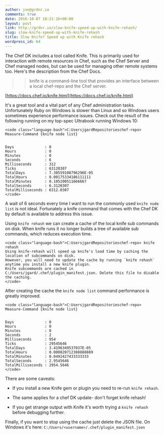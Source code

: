```yaml
---
author: joe@grdnr.io
comments: true
date: 2016-10-07 18:21:16+00:00
layout: post
link: http://grdnr.io/slow-knife-speed-up-with-knife-rehash/
slug: slow-knife-speed-up-with-knife-rehash
title: Slow Knife? Speed up with Knife rehash
wordpress_id: 64
---
```


The Chef DK includes a tool called Knife. This is primarily used for interaction with remote resources in Chef, such as the Chef Server and Chef managed nodes, but can be used for managing other remote systems too. Here's the description from the Chef Docs.




<blockquote>
  
> 
> knife is a command-line tool that provides an interface between a local chef-repo and the Chef server.
> 
> 
</blockquote>





[https://docs.chef.io/knife.html](https://docs.chef.io/knife.html)





It's a great tool and a vital part of any Chef administration tasks. Unfortunately Ruby on Windows is slower than Linux and so Windows users sometimes experience performance issues. Check out the result of the following running on my top-spec Ultrabook running Windows 10:




    
    <code class="language-bash">C:UsersjgardRepositorieschef-repo> Measure-Command {knife node list}
    
    
    Days              : 0  
    Hours             : 0  
    Minutes           : 0  
    Seconds           : 6  
    Milliseconds      : 312  
    Ticks             : 63120307  
    TotalDays         : 7.30559108796296E-05  
    TotalHours        : 0.00175334186111111  
    TotalMinutes      : 0.105200511666667  
    TotalSeconds      : 6.3120307  
    TotalMilliseconds : 6312.0307  
    </code>





A wait of 6 seconds every time I want to run the commonly used `knife node list` is not ideal. Fortunately a knife command that comes with the Chef DK by default is available to address this issue.





Using `knife rehash` we can create a cache of the local knife sub commands on disk. When knife runs it no longer builds a tree of available sub commands, which reduces execution time.




    
    <code class="language-bash">C:UsersjgardRepositorieschef-repo> knife rehash  
    Using knife-rehash will speed up knife's load time by caching the location of subcommands on disk.  
    However, you will need to update the cache by running `knife rehash` anytime you install a new knife plugin.  
    Knife subcommands are cached in C:/Users/jgard/.chef/plugin_manifest.json. Delete this file to disable the caching.  
    </code>





After creating the cache the `knife node list` command performance is greatly improved.




    
    <code class="language-bash">C:UsersjgardRepositorieschef-repo> Measure-Command {knife node list}
    
    
    Days              : 0  
    Hours             : 0  
    Minutes           : 0  
    Seconds           : 2  
    Milliseconds      : 954  
    Ticks             : 29545646  
    TotalDays         : 3.4196349537037E-05  
    TotalHours        : 0.000820712388888889  
    TotalMinutes      : 0.0492427433333333  
    TotalSeconds      : 2.9545646  
    TotalMilliseconds : 2954.5646  
    </code>





There are some caveats:







  * If you install a new Knife gem or plugin you need to re-run `knife rehash`.


  * The same applies for a chef DK update- don't forget knife rehash!


  * If you get strange output with Knife it's worth trying a `knife rehash` before debugging further.





Finally, if you want to stop using the cache just delete the JSON file. On Windows it's here: `C:/Users/<username>/.chef/plugin_manifest.json`
